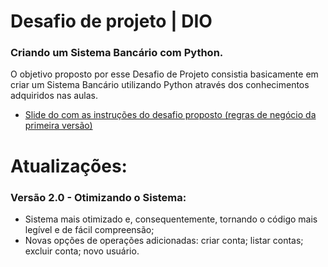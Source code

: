 # Desafio de projeto | DIO

### Criando um Sistema Bancário com Python.
O objetivo proposto por esse Desafio de Projeto consistia basicamente em criar um Sistema Bancário utilizando Python através dos conhecimentos adquiridos nas aulas.

* <a href="https://academiapme-my.sharepoint.com/:p:/g/personal/kawan_dio_me/Ef-dMEJYq9BPotZQso7LUCwBJd7gDqCC2SYlUYx0ayrGNQ?e=G79e2L" target="_blank">Slide do com as instruções do desafio proposto (regras de negócio da primeira versão)</a>

# Atualizações:
### Versão 2.0 - Otimizando o Sistema:
  - Sistema mais otimizado e, consequentemente, tornando o código mais legível e de fácil compreensão;
  - Novas opções de operações adicionadas: criar conta; listar contas; excluir conta; novo usuário.
